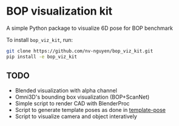 # BOP visualization kit

A simple Python package to visualize 6D pose for BOP benchmark

To install `bop_viz_kit`, run:

```bash
git clone https://github.com/nv-nguyen/bop_viz_kit.git
pip install -e bop_viz_kit
```

## TODO 
- Blended visualization with alpha channel
- Omni3D's bounding box visualization (BOP+ScanNet)
- Simple script to render CAD with BlenderProc
- Script to generate template poses as done in [template-pose](https://github.com/nv-nguyen/template-pose)
- Script to visualize camera and object interatively